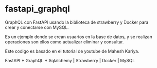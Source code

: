 # fastapi_graphql
GraphQL con FastAPI usando la biblioteca de strawberry y Docker para crear y conectarse con MySQL.

Es un ejemplo donde se crean usuarios en la base de datos, y se realizan operaciones son ellos como actualizar eliminar y consultar. 

Este codigo es basado en el tutorial de youtube de Mahesh Kariya. 

FastAPI + GraphQL + Sqlalchemy | Strawberry | Docker | MySQL
